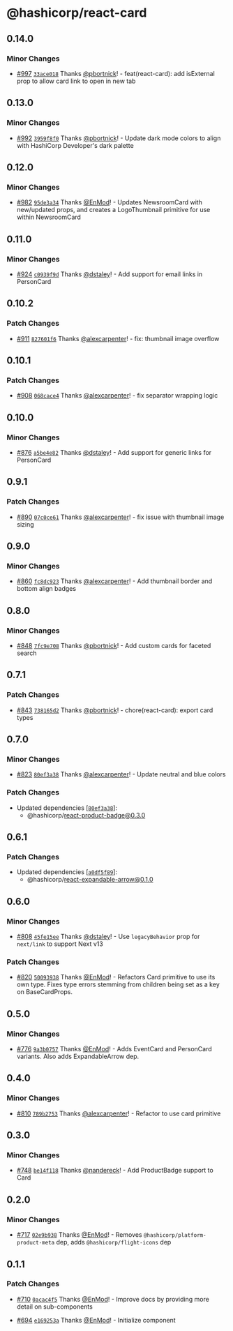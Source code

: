 # @hashicorp/react-card

## 0.14.0

### Minor Changes

- [#997](https://github.com/hashicorp/react-components/pull/997) [`33ace018`](https://github.com/hashicorp/react-components/commit/33ace018726cba053118248294f74cc32a614908) Thanks [@pbortnick](https://github.com/pbortnick)! - feat(react-card): add isExternal prop to allow card link to open in new tab

## 0.13.0

### Minor Changes

- [#992](https://github.com/hashicorp/react-components/pull/992) [`3959f8f0`](https://github.com/hashicorp/react-components/commit/3959f8f01d9d23aaab52507433dafe9f2379c872) Thanks [@pbortnick](https://github.com/pbortnick)! - Update dark mode colors to align with HashiCorp Developer's dark palette

## 0.12.0

### Minor Changes

- [#982](https://github.com/hashicorp/react-components/pull/982) [`95de3a34`](https://github.com/hashicorp/react-components/commit/95de3a34f3df2814ae06e040f4672197f3570a86) Thanks [@EnMod](https://github.com/EnMod)! - Updates NewsroomCard with new/updated props, and creates a LogoThumbnail primitive for use within NewsroomCard

## 0.11.0

### Minor Changes

- [#924](https://github.com/hashicorp/react-components/pull/924) [`c0939f9d`](https://github.com/hashicorp/react-components/commit/c0939f9da88f8da89d7700b5985f4aa4691facbb) Thanks [@dstaley](https://github.com/dstaley)! - Add support for email links in PersonCard

## 0.10.2

### Patch Changes

- [#911](https://github.com/hashicorp/react-components/pull/911) [`827601f6`](https://github.com/hashicorp/react-components/commit/827601f6fe5a91b8cdba995c21fde7e08fc0937a) Thanks [@alexcarpenter](https://github.com/alexcarpenter)! - fix: thumbnail image overflow

## 0.10.1

### Patch Changes

- [#908](https://github.com/hashicorp/react-components/pull/908) [`068cace4`](https://github.com/hashicorp/react-components/commit/068cace45c5f1558da1c5619feb2ca751a26a1cc) Thanks [@alexcarpenter](https://github.com/alexcarpenter)! - fix separator wrapping logic

## 0.10.0

### Minor Changes

- [#876](https://github.com/hashicorp/react-components/pull/876) [`a5be4e82`](https://github.com/hashicorp/react-components/commit/a5be4e82a3b96abff44db046e67091c29c2cc8d1) Thanks [@dstaley](https://github.com/dstaley)! - Add support for generic links for PersonCard

## 0.9.1

### Patch Changes

- [#890](https://github.com/hashicorp/react-components/pull/890) [`07c0ce61`](https://github.com/hashicorp/react-components/commit/07c0ce61d866053ce5e80304225151d230a2ed58) Thanks [@alexcarpenter](https://github.com/alexcarpenter)! - fix issue with thumbnail image sizing

## 0.9.0

### Minor Changes

- [#860](https://github.com/hashicorp/react-components/pull/860) [`fc8dc923`](https://github.com/hashicorp/react-components/commit/fc8dc9238e54955114440c621afd157b12c6b2d2) Thanks [@alexcarpenter](https://github.com/alexcarpenter)! - Add thumbnail border and bottom align badges

## 0.8.0

### Minor Changes

- [#848](https://github.com/hashicorp/react-components/pull/848) [`7fc9e708`](https://github.com/hashicorp/react-components/commit/7fc9e70885be5495c9ff66b8f84083bf63a4b22c) Thanks [@pbortnick](https://github.com/pbortnick)! - Add custom cards for faceted search

## 0.7.1

### Patch Changes

- [#843](https://github.com/hashicorp/react-components/pull/843) [`738165d2`](https://github.com/hashicorp/react-components/commit/738165d2bd8159ee7a866bba9e4a4df56932b47d) Thanks [@pbortnick](https://github.com/pbortnick)! - chore(react-card): export card types

## 0.7.0

### Minor Changes

- [#823](https://github.com/hashicorp/react-components/pull/823) [`80ef3a38`](https://github.com/hashicorp/react-components/commit/80ef3a38ba67e23ba2d019530fb57d218e9d8268) Thanks [@alexcarpenter](https://github.com/alexcarpenter)! - Update neutral and blue colors

### Patch Changes

- Updated dependencies [[`80ef3a38`](https://github.com/hashicorp/react-components/commit/80ef3a38ba67e23ba2d019530fb57d218e9d8268)]:
  - @hashicorp/react-product-badge@0.3.0

## 0.6.1

### Patch Changes

- Updated dependencies [[`a0df5f89`](https://github.com/hashicorp/react-components/commit/a0df5f899ac43033032bbe0559f53b6897ae0ca1)]:
  - @hashicorp/react-expandable-arrow@0.1.0

## 0.6.0

### Minor Changes

- [#808](https://github.com/hashicorp/react-components/pull/808) [`45fe15ee`](https://github.com/hashicorp/react-components/commit/45fe15eec86e09d324624b0398e81edd92b3af37) Thanks [@dstaley](https://github.com/dstaley)! - Use `legacyBehavior` prop for `next/link` to support Next v13

### Patch Changes

- [#820](https://github.com/hashicorp/react-components/pull/820) [`50093938`](https://github.com/hashicorp/react-components/commit/50093938f070e489c94e866097b7278b78f72a4c) Thanks [@EnMod](https://github.com/EnMod)! - Refactors Card primitive to use its own type. Fixes type errors stemming from children being set as a key on BaseCardProps.

## 0.5.0

### Minor Changes

- [#776](https://github.com/hashicorp/react-components/pull/776) [`9a3b0757`](https://github.com/hashicorp/react-components/commit/9a3b0757b6c6067c2413203cf7495bc5fcf9cfd6) Thanks [@EnMod](https://github.com/EnMod)! - Adds EventCard and PersonCard variants. Also adds ExpandableArrow dep.

## 0.4.0

### Minor Changes

- [#810](https://github.com/hashicorp/react-components/pull/810) [`789b2753`](https://github.com/hashicorp/react-components/commit/789b2753f10cd20a0f3c936421036ec22601f232) Thanks [@alexcarpenter](https://github.com/alexcarpenter)! - Refactor to use card primitive

## 0.3.0

### Minor Changes

- [#748](https://github.com/hashicorp/react-components/pull/748) [`be14f118`](https://github.com/hashicorp/react-components/commit/be14f118a5fc62b0abbee8d8ba23b5cb3c87e38e) Thanks [@nandereck](https://github.com/nandereck)! - Add ProductBadge support to Card

## 0.2.0

### Minor Changes

- [#717](https://github.com/hashicorp/react-components/pull/717) [`02e9b938`](https://github.com/hashicorp/react-components/commit/02e9b9386d16f7930c5864ed39fea35c0594a087) Thanks [@EnMod](https://github.com/EnMod)! - Removes `@hashicorp/platform-product-meta` dep, adds `@hashicorp/flight-icons` dep

## 0.1.1

### Patch Changes

- [#710](https://github.com/hashicorp/react-components/pull/710) [`0acac4f5`](https://github.com/hashicorp/react-components/commit/0acac4f5a105761c2f59c76b8630d4292bebf662) Thanks [@EnMod](https://github.com/EnMod)! - Improve docs by providing more detail on sub-components

* [#694](https://github.com/hashicorp/react-components/pull/694) [`e169253a`](https://github.com/hashicorp/react-components/commit/e169253aeca8ea37af98f0dc712bf8969175e5ae) Thanks [@EnMod](https://github.com/EnMod)! - Initialize component
